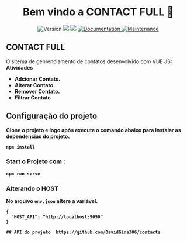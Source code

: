 <h1 align="center">Bem vindo a CONTACT FULL 👋</h1>
<p align="center">
  <img alt="Version" src="https://img.shields.io/badge/version-1.0.0-blue.svg?cacheSeconds=2592000" />
  <img src="https://img.shields.io/badge/npm-%3E%3D5.5.0-blue.svg" />
  <img src="https://img.shields.io/badge/node-%3E%3D9.3.0-blue.svg" />
  <a href="https://github.com/DavidGina306/amazon_grass_store#readme" target="_blank">
    <img alt="Documentation" src="https://img.shields.io/badge/documentation-yes-brightgreen.svg" />
  </a>
  <a href="https://github.com/kefranabg/readme-md-generator/graphs/commit-activity" target="_blank">
    <img alt="Maintenance" src="https://img.shields.io/badge/Maintained%3F-yes-green.svg" />
  </a>
</p>

## CONTACT FULL

O sitema de genrenciamento de contatos desenvolvido com VUE JS:
 <br/>
 <b>Atividades<b>
- Adcionar Contato.
- Alterar Contato.
- Remover Contato.
- Filtrar Contato
  
## Configuração do projeto
Clone o projeto e logo após execute o comando abaixo para instalar as dependencias do projeto.
```
npm install
```

### Start o Projeto com : 
```
npm run serve
```

### Alterando o HOST
No arquivo `env.json` altere a variável.
```
{
  "HOST_API": "http://localhost:9090"
}
```

```
## API do projeto  https://github.com/DavidGina306/contacts
```

